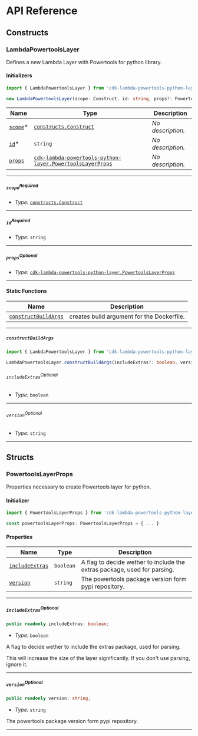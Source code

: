# API Reference <a name="API Reference" id="api-reference"></a>

## Constructs <a name="Constructs" id="constructs"></a>

### LambdaPowertoolsLayer <a name="cdk-lambda-powertools-python-layer.LambdaPowertoolsLayer" id="cdklambdapowertoolspythonlayerlambdapowertoolslayer"></a>

Defines a new Lambda Layer with Powertools for python library.

#### Initializers <a name="cdk-lambda-powertools-python-layer.LambdaPowertoolsLayer.Initializer" id="cdklambdapowertoolspythonlayerlambdapowertoolslayerinitializer"></a>

```typescript
import { LambdaPowertoolsLayer } from 'cdk-lambda-powertools-python-layer'

new LambdaPowertoolsLayer(scope: Construct, id: string, props?: PowertoolsLayerProps)
```

| **Name** | **Type** | **Description** |
| --- | --- | --- |
| [`scope`](#cdklambdapowertoolspythonlayerlambdapowertoolslayerparameterscope)<span title="Required">*</span> | [`constructs.Construct`](#constructs.Construct) | *No description.* |
| [`id`](#cdklambdapowertoolspythonlayerlambdapowertoolslayerparameterid)<span title="Required">*</span> | `string` | *No description.* |
| [`props`](#cdklambdapowertoolspythonlayerlambdapowertoolslayerparameterprops) | [`cdk-lambda-powertools-python-layer.PowertoolsLayerProps`](#cdk-lambda-powertools-python-layer.PowertoolsLayerProps) | *No description.* |

---

##### `scope`<sup>Required</sup> <a name="cdk-lambda-powertools-python-layer.LambdaPowertoolsLayer.parameter.scope" id="cdklambdapowertoolspythonlayerlambdapowertoolslayerparameterscope"></a>

- *Type:* [`constructs.Construct`](#constructs.Construct)

---

##### `id`<sup>Required</sup> <a name="cdk-lambda-powertools-python-layer.LambdaPowertoolsLayer.parameter.id" id="cdklambdapowertoolspythonlayerlambdapowertoolslayerparameterid"></a>

- *Type:* `string`

---

##### `props`<sup>Optional</sup> <a name="cdk-lambda-powertools-python-layer.LambdaPowertoolsLayer.parameter.props" id="cdklambdapowertoolspythonlayerlambdapowertoolslayerparameterprops"></a>

- *Type:* [`cdk-lambda-powertools-python-layer.PowertoolsLayerProps`](#cdk-lambda-powertools-python-layer.PowertoolsLayerProps)

---


#### Static Functions <a name="Static Functions" id="static-functions"></a>

| **Name** | **Description** |
| --- | --- |
| [`constructBuildArgs`](#cdklambdapowertoolspythonlayerlambdapowertoolslayerconstructbuildargs) | creates build argument for the Dockerfile. |

---

##### `constructBuildArgs` <a name="cdk-lambda-powertools-python-layer.LambdaPowertoolsLayer.constructBuildArgs" id="cdklambdapowertoolspythonlayerlambdapowertoolslayerconstructbuildargs"></a>

```typescript
import { LambdaPowertoolsLayer } from 'cdk-lambda-powertools-python-layer'

LambdaPowertoolsLayer.constructBuildArgs(includeExtras?: boolean, version?: string)
```

###### `includeExtras`<sup>Optional</sup> <a name="cdk-lambda-powertools-python-layer.LambdaPowertoolsLayer.parameter.includeExtras" id="cdklambdapowertoolspythonlayerlambdapowertoolslayerparameterincludeextras"></a>

- *Type:* `boolean`

---

###### `version`<sup>Optional</sup> <a name="cdk-lambda-powertools-python-layer.LambdaPowertoolsLayer.parameter.version" id="cdklambdapowertoolspythonlayerlambdapowertoolslayerparameterversion"></a>

- *Type:* `string`

---



## Structs <a name="Structs" id="structs"></a>

### PowertoolsLayerProps <a name="cdk-lambda-powertools-python-layer.PowertoolsLayerProps" id="cdklambdapowertoolspythonlayerpowertoolslayerprops"></a>

Properties necessary to create Powertools layer for python.

#### Initializer <a name="[object Object].Initializer" id="object-objectinitializer"></a>

```typescript
import { PowertoolsLayerProps } from 'cdk-lambda-powertools-python-layer'

const powertoolsLayerProps: PowertoolsLayerProps = { ... }
```

#### Properties <a name="Properties" id="properties"></a>

| **Name** | **Type** | **Description** |
| --- | --- | --- |
| [`includeExtras`](#cdklambdapowertoolspythonlayerpowertoolslayerpropspropertyincludeextras) | `boolean` | A flag to decide wether to include the extras package, used for parsing. |
| [`version`](#cdklambdapowertoolspythonlayerpowertoolslayerpropspropertyversion) | `string` | The powertools package version form pypi repository. |

---

##### `includeExtras`<sup>Optional</sup> <a name="cdk-lambda-powertools-python-layer.PowertoolsLayerProps.property.includeExtras" id="cdklambdapowertoolspythonlayerpowertoolslayerpropspropertyincludeextras"></a>

```typescript
public readonly includeExtras: boolean;
```

- *Type:* `boolean`

A flag to decide wether to include the extras package, used for parsing.

This will increase the size of the layer significantly. If you don't use parsing, ignore it.

---

##### `version`<sup>Optional</sup> <a name="cdk-lambda-powertools-python-layer.PowertoolsLayerProps.property.version" id="cdklambdapowertoolspythonlayerpowertoolslayerpropspropertyversion"></a>

```typescript
public readonly version: string;
```

- *Type:* `string`

The powertools package version form pypi repository.

---



